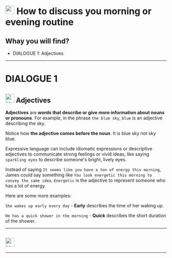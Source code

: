 #  <img width="28" height="28" src="https://img.icons8.com/emoji/28/united-kingdom-emoji.png" alt="united-kingdom-emoji"/> How to discuss you morning or evening routine

## Whay you will find?

- DIALOGUE 1: Adjectives

---

# DIALOGUE 1

##  <img width="28" height="28" src="https://img.icons8.com/emoji/28/united-kingdom-emoji.png" alt="united-kingdom-emoji"/> Adjectives

**Adjectives** are **words that describe or give more information about nouns or pronouns**. For example, in the phrase ``the blue sky``, ``blue`` is an adjective describing the sky.

Notice how **the adjective comes before the noun**. It is blue sky not sky blue.

Expressive language can include idiomatic expressions or descriptive adjectives to communicate strong feelings or vivid ideas, like saying ``sparkling eyes`` to describe someone's bright, lively eyes.

Instead of saying ``It seems like you have a ton of energy this morning``, James could say something like ``You look energetic this morning to convey the same idea``. ``Energetic`` is the adjective to represent someone who has a lot of energy.

Here are some more examples:

``She wakes up early every day`` - **Early** describes the time of her waking up. 

``He has a quick shower in the morning`` - **Quick** describes the short duration of the shower.

---

##  <img width="28" height="28" src="https://img.icons8.com/emoji/28/united-kingdom-emoji.png" alt="united-kingdom-emoji"/>

---
